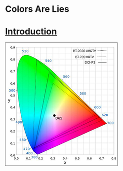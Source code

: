 # Colors Are Lies

# [Introduction](Introduction.md)

![CIE1931 Chromaticity Diagram](/images/cie1931.png "Floating Text Here!")
